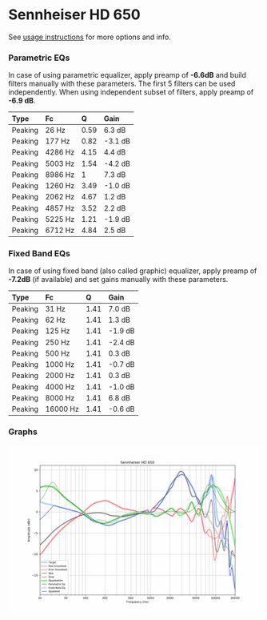 # Sennheiser HD 650
See [usage instructions](https://github.com/jaakkopasanen/AutoEq#usage) for more options and info.

### Parametric EQs
In case of using parametric equalizer, apply preamp of **-6.6dB** and build filters manually
with these parameters. The first 5 filters can be used independently.
When using independent subset of filters, apply preamp of **-6.9 dB**.

| Type    | Fc      |    Q | Gain    |
|:--------|:--------|:-----|:--------|
| Peaking | 26 Hz   | 0.59 | 6.3 dB  |
| Peaking | 177 Hz  | 0.82 | -3.1 dB |
| Peaking | 4286 Hz | 4.15 | 4.4 dB  |
| Peaking | 5003 Hz | 1.54 | -4.2 dB |
| Peaking | 8986 Hz | 1    | 7.3 dB  |
| Peaking | 1260 Hz | 3.49 | -1.0 dB |
| Peaking | 2062 Hz | 4.67 | 1.2 dB  |
| Peaking | 4857 Hz | 3.52 | 2.2 dB  |
| Peaking | 5225 Hz | 1.21 | -1.9 dB |
| Peaking | 6712 Hz | 4.84 | 2.5 dB  |

### Fixed Band EQs
In case of using fixed band (also called graphic) equalizer, apply preamp of **-7.2dB**
(if available) and set gains manually with these parameters.

| Type    | Fc       |    Q | Gain    |
|:--------|:---------|:-----|:--------|
| Peaking | 31 Hz    | 1.41 | 7.0 dB  |
| Peaking | 62 Hz    | 1.41 | 1.3 dB  |
| Peaking | 125 Hz   | 1.41 | -1.9 dB |
| Peaking | 250 Hz   | 1.41 | -2.4 dB |
| Peaking | 500 Hz   | 1.41 | 0.3 dB  |
| Peaking | 1000 Hz  | 1.41 | -0.7 dB |
| Peaking | 2000 Hz  | 1.41 | 0.3 dB  |
| Peaking | 4000 Hz  | 1.41 | -1.0 dB |
| Peaking | 8000 Hz  | 1.41 | 6.8 dB  |
| Peaking | 16000 Hz | 1.41 | -0.6 dB |

### Graphs
![](./Sennheiser%20HD%20650.png)